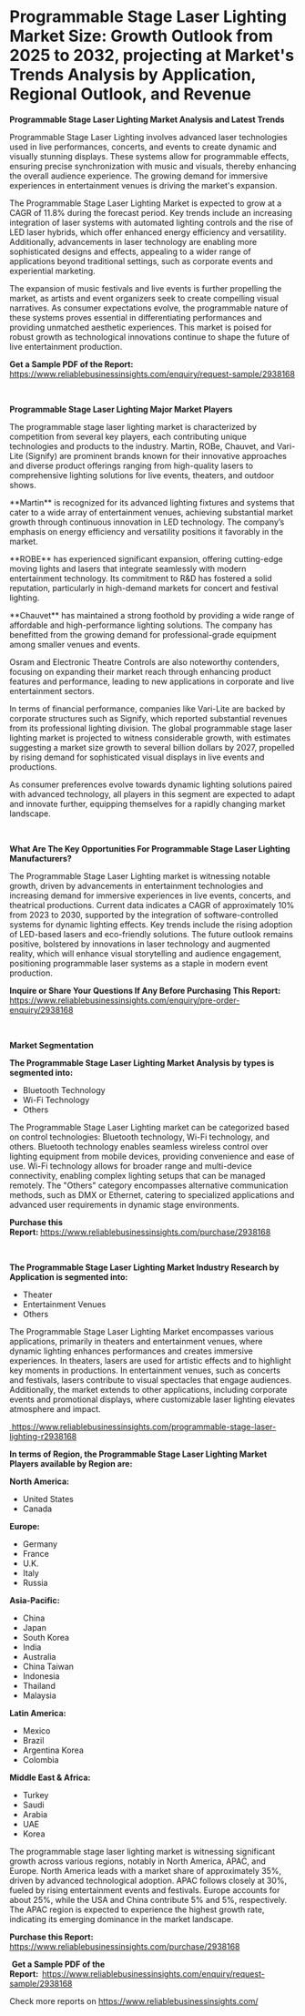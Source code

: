 <p><h1>Programmable Stage Laser Lighting Market Size: Growth Outlook from 2025 to 2032, projecting at Market's Trends Analysis by Application, Regional Outlook, and Revenue</h1></p><p><strong>Programmable Stage Laser Lighting Market Analysis and Latest Trends</strong></p>
<p><p>Programmable Stage Laser Lighting involves advanced laser technologies used in live performances, concerts, and events to create dynamic and visually stunning displays. These systems allow for programmable effects, ensuring precise synchronization with music and visuals, thereby enhancing the overall audience experience. The growing demand for immersive experiences in entertainment venues is driving the market's expansion.</p><p>The Programmable Stage Laser Lighting Market is expected to grow at a CAGR of 11.8% during the forecast period. Key trends include an increasing integration of laser systems with automated lighting controls and the rise of LED laser hybrids, which offer enhanced energy efficiency and versatility. Additionally, advancements in laser technology are enabling more sophisticated designs and effects, appealing to a wider range of applications beyond traditional settings, such as corporate events and experiential marketing. </p><p>The expansion of music festivals and live events is further propelling the market, as artists and event organizers seek to create compelling visual narratives. As consumer expectations evolve, the programmable nature of these systems proves essential in differentiating performances and providing unmatched aesthetic experiences. This market is poised for robust growth as technological innovations continue to shape the future of live entertainment production.</p></p>
<p><strong>Get a Sample PDF of the Report:&nbsp;</strong> <a href="https://www.reliablebusinessinsights.com/enquiry/request-sample/2938168?utm_campaign=2253&utm_medium=2&utm_source=Github&utm_content=ia&utm_term=15032025&utm_id=programmable-stage-laser-lighting">https://www.reliablebusinessinsights.com/enquiry/request-sample/2938168</a></p>
<p>&nbsp;</p>
<p><strong>Programmable Stage Laser Lighting Major Market Players</strong></p>
<p><p>The programmable stage laser lighting market is characterized by competition from several key players, each contributing unique technologies and products to the industry. Martin, ROBe, Chauvet, and Vari-Lite (Signify) are prominent brands known for their innovative approaches and diverse product offerings ranging from high-quality lasers to comprehensive lighting solutions for live events, theaters, and outdoor shows.</p><p>**Martin** is recognized for its advanced lighting fixtures and systems that cater to a wide array of entertainment venues, achieving substantial market growth through continuous innovation in LED technology. The company’s emphasis on energy efficiency and versatility positions it favorably in the market.</p><p>**ROBE** has experienced significant expansion, offering cutting-edge moving lights and lasers that integrate seamlessly with modern entertainment technology. Its commitment to R&D has fostered a solid reputation, particularly in high-demand markets for concert and festival lighting.</p><p>**Chauvet** has maintained a strong foothold by providing a wide range of affordable and high-performance lighting solutions. The company has benefitted from the growing demand for professional-grade equipment among smaller venues and events.</p><p>Osram and Electronic Theatre Controls are also noteworthy contenders, focusing on expanding their market reach through enhancing product features and performance, leading to new applications in corporate and live entertainment sectors.</p><p>In terms of financial performance, companies like Vari-Lite are backed by corporate structures such as Signify, which reported substantial revenues from its professional lighting division. The global programmable stage laser lighting market is projected to witness considerable growth, with estimates suggesting a market size growth to several billion dollars by 2027, propelled by rising demand for sophisticated visual displays in live events and productions.</p><p>As consumer preferences evolve towards dynamic lighting solutions paired with advanced technology, all players in this segment are expected to adapt and innovate further, equipping themselves for a rapidly changing market landscape.</p></p>
<p>&nbsp;</p>
<p><strong>What Are The Key Opportunities For Programmable Stage Laser Lighting Manufacturers?</strong></p>
<p><p>The Programmable Stage Laser Lighting market is witnessing notable growth, driven by advancements in entertainment technologies and increasing demand for immersive experiences in live events, concerts, and theatrical productions. Current data indicates a CAGR of approximately 10% from 2023 to 2030, supported by the integration of software-controlled systems for dynamic lighting effects. Key trends include the rising adoption of LED-based lasers and eco-friendly solutions. The future outlook remains positive, bolstered by innovations in laser technology and augmented reality, which will enhance visual storytelling and audience engagement, positioning programmable laser systems as a staple in modern event production.</p></p>
<p><strong>Inquire or Share Your Questions If Any Before Purchasing This Report:</strong> <a href="https://www.reliablebusinessinsights.com/enquiry/pre-order-enquiry/2938168?utm_campaign=2253&utm_medium=2&utm_source=Github&utm_content=ia&utm_term=15032025&utm_id=programmable-stage-laser-lighting">https://www.reliablebusinessinsights.com/enquiry/pre-order-enquiry/2938168</a></p>
<p>&nbsp;</p>
<p><strong>Market Segmentation</strong></p>
<p><strong>The Programmable Stage Laser Lighting Market Analysis by types is segmented into:</strong></p>
<p><ul><li>Bluetooth Technology</li><li>Wi-Fi Technology</li><li>Others</li></ul></p>
<p><p>The Programmable Stage Laser Lighting market can be categorized based on control technologies: Bluetooth technology, Wi-Fi technology, and others. Bluetooth technology enables seamless wireless control over lighting equipment from mobile devices, providing convenience and ease of use. Wi-Fi technology allows for broader range and multi-device connectivity, enabling complex lighting setups that can be managed remotely. The "Others" category encompasses alternative communication methods, such as DMX or Ethernet, catering to specialized applications and advanced user requirements in dynamic stage environments.</p></p>
<p><strong>Purchase this Report:&nbsp;</strong><a href="https://www.reliablebusinessinsights.com/purchase/2938168?utm_campaign=2253&utm_medium=2&utm_source=Github&utm_content=ia&utm_term=15032025&utm_id=programmable-stage-laser-lighting">https://www.reliablebusinessinsights.com/purchase/2938168</a></p>
<p>&nbsp;</p>
<p><strong>The Programmable Stage Laser Lighting Market Industry Research by Application is segmented into:</strong></p>
<p><ul><li>Theater</li><li>Entertainment Venues</li><li>Others</li></ul></p>
<p><p>The Programmable Stage Laser Lighting Market encompasses various applications, primarily in theaters and entertainment venues, where dynamic lighting enhances performances and creates immersive experiences. In theaters, lasers are used for artistic effects and to highlight key moments in productions. In entertainment venues, such as concerts and festivals, lasers contribute to visual spectacles that engage audiences. Additionally, the market extends to other applications, including corporate events and promotional displays, where customizable laser lighting elevates atmosphere and impact.</p></p>
<p><a href="https://www.reliablebusinessinsights.com/programmable-stage-laser-lighting-r2938168?utm_campaign=2253&utm_medium=2&utm_source=Github&utm_content=ia&utm_term=15032025&utm_id=programmable-stage-laser-lighting">&nbsp;https://www.reliablebusinessinsights.com/programmable-stage-laser-lighting-r2938168</a></p>
<p><strong>In terms of Region, the Programmable Stage Laser Lighting Market Players available by Region are:</strong></p>
<p>
    <p> <strong> North America: </strong>
        <ul>
            <li>United States</li>
            <li>Canada</li>
        </ul>
        </p> 
    <p> <strong> Europe: </strong>
        <ul>
            <li>Germany</li>
            <li>France</li>
            <li>U.K.</li>
            <li>Italy</li>
            <li>Russia</li>
        </ul>
        </p> 
    <p> <strong> Asia-Pacific: </strong>
        <ul>
            <li>China</li>
            <li>Japan</li>
            <li>South Korea</li>
            <li>India</li>
            <li>Australia</li>
            <li>China Taiwan</li>
            <li>Indonesia</li>
            <li>Thailand</li>
            <li>Malaysia</li>
        </ul>
        </p> 
    <p> <strong> Latin America: </strong>
        <ul>
            <li>Mexico</li>
            <li>Brazil</li>
            <li>Argentina Korea</li>
            <li>Colombia</li>
        </ul>
        </p> 
    <p> <strong> Middle East & Africa: </strong>
        <ul>
            <li>Turkey</li>
            <li>Saudi</li>
            <li>Arabia</li>
            <li>UAE</li>
            <li>Korea</li>
        </ul>
    </p>
    </p>
<p><p>The programmable stage laser lighting market is witnessing significant growth across various regions, notably in North America, APAC, and Europe. North America leads with a market share of approximately 35%, driven by advanced technological adoption. APAC follows closely at 30%, fueled by rising entertainment events and festivals. Europe accounts for about 25%, while the USA and China contribute 5% and 5%, respectively. The APAC region is expected to experience the highest growth rate, indicating its emerging dominance in the market landscape.</p></p>
<p><strong>Purchase this Report: </strong><a href="https://www.reliablebusinessinsights.com/purchase/2938168?utm_campaign=2253&utm_medium=2&utm_source=Github&utm_content=ia&utm_term=15032025&utm_id=programmable-stage-laser-lighting">https://www.reliablebusinessinsights.com/purchase/2938168</a></p>
<p>&nbsp;<strong>Get a Sample PDF of the Report:&nbsp;&nbsp;</strong><a href="https://www.reliablebusinessinsights.com/enquiry/request-sample/2938168?utm_campaign=2253&utm_medium=2&utm_source=Github&utm_content=ia&utm_term=15032025&utm_id=programmable-stage-laser-lighting">https://www.reliablebusinessinsights.com/enquiry/request-sample/2938168</a></p>
<p><strong></strong></p>
<p>Check more reports on <a href="https://www.reliablebusinessinsights.com/?utm_campaign=2253&utm_medium=2&utm_source=Github&utm_content=ia&utm_term=15032025&utm_id=programmable-stage-laser-lighting">https://www.reliablebusinessinsights.com/</a></p>